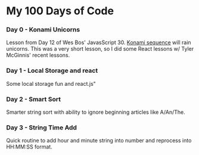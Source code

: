 
#  My 100 Days of Code  #

### Day 0 - Konami Unicorns ###
Lesson from Day 12 of Wes Bos' JavasScript 30. [Konami sequence](https://www.wikiwand.com/en/Konami_Code) will rain unicorns.  This was a very short lesson, so I did some React lessons w/ Tyler McGinnis' recent lessons.

### Day 1 - Local Storage and react ###
Some local storage fun and react.js"

### Day 2 - Smart Sort ###
Smarter string sort with ability to ignore beginning articles like A/An/The.

### Day 3 - String Time Add ###
Quick routine to add hour and minute string into number and reprocess into HH:MM:SS format.
